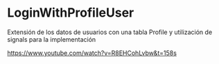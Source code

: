 # LoginWithProfileUser
Extensión de los datos de usuarios con una tabla Profile y utilización de signals para la implementación

https://www.youtube.com/watch?v=R8EHCohLvbw&t=158s
